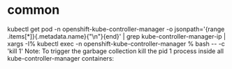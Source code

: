 # common

kubectl get pod -n openshift-kube-controller-manager -o jsonpath='{range .items[*]}{.metadata.name}{"\n"}{end}' | grep kube-controller-manager-ip | xargs -I% kubectl exec -n openshift-kube-controller-manager % bash -- -c 'kill 1'
    Note: To trigger the garbage collection kill the pid 1 process inside all kube-controller-manager containers:


